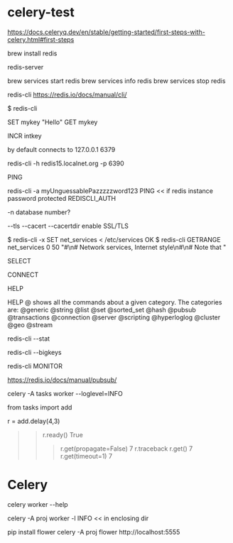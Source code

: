 # celery-test

https://docs.celeryq.dev/en/stable/getting-started/first-steps-with-celery.html#first-steps

brew install redis

redis-server

brew services start redis
brew services info redis
brew services stop redis

redis-cli
https://redis.io/docs/manual/cli/

$ redis-cli <command>

SET mykey "Hello"
GET mykey

INCR intkey


by default connects to 127.0.0.1 6379

redis-cli -h redis15.localnet.org -p 6390 

PING


redis-cli -a myUnguessablePazzzzzword123 PING << if redis instance password protected
REDISCLI_AUTH

-n database number?


--tls --cacert  --cacertdir enable SSL/TLS

$ redis-cli -x SET net_services < /etc/services
OK
$ redis-cli GETRANGE net_services 0 50
"#\n# Network services, Internet style\n#\n# Note that "

SELECT <db num>

CONNECT <different instance>

HELP

HELP @<category> shows all the commands about a given category. The categories are:
@generic
@string
@list
@set
@sorted_set
@hash
@pubsub
@transactions
@connection
@server
@scripting
@hyperloglog
@cluster
@geo
@stream


redis-cli --stat

redis-cli --bigkeys

redis-cli MONITOR

https://redis.io/docs/manual/pubsub/




celery -A tasks worker --loglevel=INFO

from tasks import add

r = add.delay(4,3)

>> r.ready()
True
>>> r.get(propagate=False)
7
>>> r.traceback
>>> r.get()
7
>>> r.get(timeout=1)
7



# Celery

celery worker --help

celery -A proj worker -l INFO   << in enclosing dir


pip install flower
celery -A proj flower
http://localhost:5555
